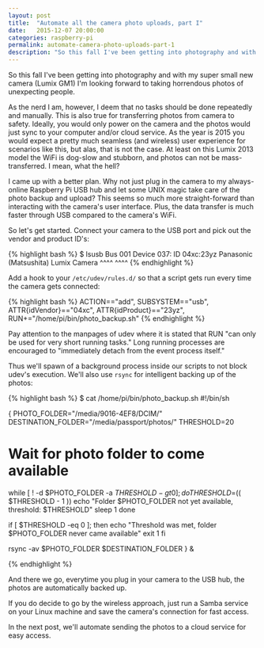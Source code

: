 ```yaml
---
layout: post
title:  "Automate all the camera photo uploads, part I"
date:   2015-12-07 20:00:00
categories: raspberry-pi
permalink: automate-camera-photo-uploads-part-1
description: "So this fall I've been getting into photography and with my super small new camera (Lumix GM1) I'm looking forward to taking horrendous photos of unexpecting people. As the nerd I am, however, I deem that no tasks should be done repeatedly and manually. This is also true for transferring photos from camera to safety. Ideally, you would only power on the camera and the photos would just sync to your computer and/or cloud service. As the year is 2015 you would expect a pretty much seamless (and wireless) user experience for scenarios like this, but alas, that is not the case."
---
```


So this fall I've been getting into photography and with my super small new camera (Lumix GM1) I'm looking forward to taking horrendous photos of unexpecting people.

As the nerd I am, however, I deem that no tasks should be done repeatedly and manually. This is also true for transferring photos from camera to safety. Ideally, you would only power on the camera and the photos would just sync to your computer and/or cloud service. As the year is 2015 you would expect a pretty much seamless (and wireless) user experience for scenarios like this, but alas, that is not the case. At least on this Lumix 2013 model the WiFi is dog-slow and stubborn, and photos can not be
mass-transferred. I mean, what the hell?  

I came up with a better plan. Why not just plug in the camera to my always-online Raspberry Pi USB hub and let some UNIX magic take care of the photo backup and upload? This seems so much more straight-forward than interacting with the camera's user interface. Plus, the data transfer is much faster through USB compared to the camera's WiFi.

So let's get started. Connect your camera to the USB port and pick out the vendor and product ID's:

{% highlight bash %}
$ lsusb
Bus 001 Device 037: ID 04xc:23yz Panasonic (Matsushita) Lumix Camera
                       ^^^^ ^^^^
{% endhighlight %}

Add a hook to your `/etc/udev/rules.d/` so that a script gets run every time the camera gets connected:

{% highlight bash %}
ACTION=="add", SUBSYSTEM=="usb", ATTR{idVendor}=="04xc", ATTR{idProduct}=="23yz", RUN+="/home/pi/bin/photo_backup.sh"
{% endhighlight %}

Pay attention to the manpages of udev where it is stated that RUN "can only be used for very short running tasks." Long running processes are encouraged to "immediately detach from the event process itself."

Thus we'll spawn of a background process inside our scripts to not block udev's execution. We'll also use `rsync` for intelligent backing up of the photos:

{% highlight bash %}
$ cat /home/pi/bin/photo_backup.sh
#!/bin/sh

{
  PHOTO_FOLDER="/media/9016-4EF8/DCIM/"
  DESTINATION_FOLDER="/media/passport/photos/"
  THRESHOLD=20
  # Wait for photo folder to come available
  while [ ! -d $PHOTO_FOLDER -a $THRESHOLD -gt 0 ]; do
    THRESHOLD=$(( $THRESHOLD - 1 ))
    echo "Folder $PHOTO_FOLDER not yet available, threshold: $THRESHOLD"
    sleep 1
  done

  if [ $THRESHOLD -eq 0 ]; then
    echo "Threshold was met, folder $PHOTO_FOLDER never came available"
    exit 1
  fi

  rsync -av $PHOTO_FOLDER $DESTINATION_FOLDER
} &

{% endhighlight %}

And there we go, everytime you plug in your camera to the USB hub, the photos are automatically backed up.

If you do decide to go by the wireless approach, just run a Samba service on your Linux machine and save the camera's connection for fast access. 

In the next post, we'll automate sending the photos to a cloud service for easy access.
